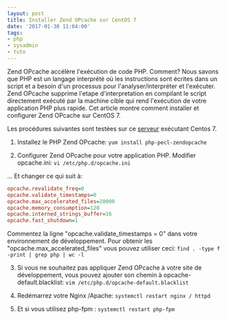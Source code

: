 ```yaml
---
layout: post
title: Installer Zend OPcache sur CentOS 7
date: '2017-01-30 11:04:00'
tags:
- php
- sysadmin
- tuto
---
```


Zend OPcache accélère l'exécution de code PHP. Comment?
Nous savons que PHP est un langage interprété où les instructions sont écrites dans un script et a besoin d'un processus pour l'analyser/interpréter et l'exécuter. 
Zend OPcache supprime l'etape d'interpretation en compilant le script directement exécuté par la machine cible qui rend l'exécution de votre application PHP plus rapide. 
Cet article montre comment installer et configurer Zend OPcache sur CentOS 7.

Les procédures suivantes sont testées sur ce [serveur](https://www.iserv.fr) exécutant Centos 7.

1. Installez le PHP Zend OPcache:
`yum install php-pecl-zendopcache` 
   
2. Configurer Zend OPcache pour votre application PHP. Modifier opcache.ini:
`vi /etc/php.d/opcache.ini`   
    
... Et changer ce qui suit à:
```ini
opcache.revalidate_freq=0 
opcache.validate_timestamps=0  
opcache.max_accelerated_files=20000  
opcache.memory_consumption=128  
opcache.interned_strings_buffer=16  
opcache.fast_shutdown=1   
```

Commentez la ligne "opcache.validate_timestamps = 0" dans votre environnement de développement.
Pour obtenir les "opcache.max\_accelerated\_files" vous pouvez utiliser ceci: 
`find . -type f -print | grep php | wc -l`       

3. Si vous ne souhaitez pas appliquer Zend OPcache à votre site de développement, vous pouvez ajouter son chemin à opcache-default.blacklist:
`vim /etc/php.d/opcache-default.blacklist`

4.  Redémarrez votre Nginx /Apache:
`systemctl restart nginx / httpd`  

5.  Et si vous utilisez php-fpm :
`systemctl restart php-fpm`
